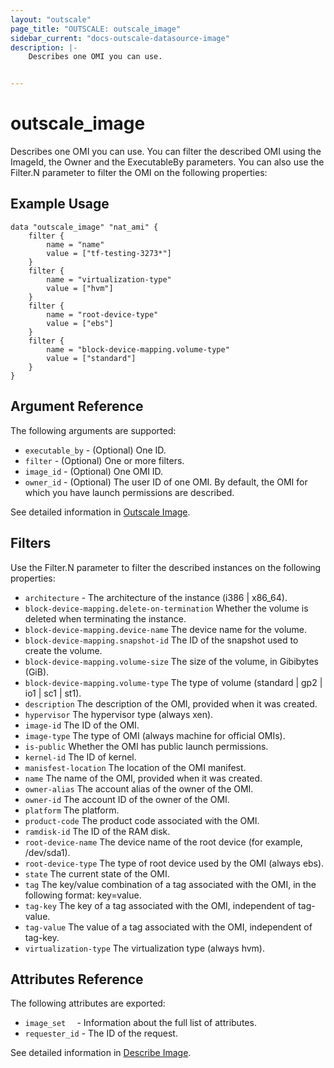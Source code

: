 ```yaml
---
layout: "outscale"
page_title: "OUTSCALE: outscale_image"
sidebar_current: "docs-outscale-datasource-image"
description: |-
    Describes one OMI you can use.


---
```


# outscale_image

Describes one OMI you can use.
You can filter the described OMI using the ImageId, the Owner and the ExecutableBy parameters.
You can also use the Filter.N parameter to filter the OMI on the following properties:

## Example Usage

```hcl
data "outscale_image" "nat_ami" {
	filter {
		name = "name"
		value = ["tf-testing-3273*"]
	}
	filter {
		name = "virtualization-type"
		value = ["hvm"]
	}
	filter {
		name = "root-device-type"
		value = ["ebs"]
	}
	filter {
		name = "block-device-mapping.volume-type"
		value = ["standard"]
	}
}
```

## Argument Reference

The following arguments are supported:

* `executable_by` - (Optional) One ID.
* `filter` - (Optional) One or more filters.
* `image_id` - (Optional) One OMI ID.
* `owner_id` - (Optional) The user ID of one OMI. By default, the OMI for which you have launch permissions are described.


See detailed information in [Outscale Image](http://docs.outscale.com/api_fcu/operations/Action_DescribeImages_get.html#_api_fcu-action_describeimages_get).

## Filters

Use the Filter.N parameter to filter the described instances on the following properties:

* `architecture` - The architecture of the instance (i386 | x86_64).
* `block-device-mapping.delete-on-termination` Whether the volume is deleted when terminating the instance.
* `block-device-mapping.device-name` The device name for the volume.
* `block-device-mapping.snapshot-id` The ID of the snapshot used to create the volume.
* `block-device-mapping.volume-size` The size of the volume, in Gibibytes (GiB).
* `block-device-mapping.volume-type` The type of volume (standard | gp2 | io1 | sc1 | st1).
* `description` The description of the OMI, provided when it was created.
* `hypervisor` The hypervisor type (always xen).
* `image-id` The ID of the OMI.
* `image-type` The type of OMI (always machine for official OMIs).
* `is-public` Whether the OMI has public launch permissions.
* `kernel-id` The ID of kernel.
* `manisfest-location` The location of the OMI manifest.
* `name` The name of the OMI, provided when it was created.
* `owner-alias` The account alias of the owner of the OMI.
* `owner-id` The account ID of the owner of the OMI.
* `platform` The platform.
* `product-code` The product code associated with the OMI.
* `ramdisk-id` The ID of the RAM disk.
* `root-device-name` The device name of the root device (for example, /dev/sda1).
* `root-device-type` The type of root device used by the OMI (always ebs).
* `state` The current state of the OMI.
* `tag` The key/value combination of a tag associated with the OMI, in the following format: key=value.
* `tag-key` The key of a tag associated with the OMI, independent of tag-value.
* `tag-value` The value of a tag associated with the OMI, independent of tag-key.
* `virtualization-type` The virtualization type (always hvm).


## Attributes Reference

The following attributes are exported:

* `image_set  ` - Information about the full list of attributes.
* `requester_id` - The ID of the request.

See detailed information in [Describe Image](http://docs.outscale.com/api_fcu/operations/Action_DescribeImages_get.html#_body_parameter).
